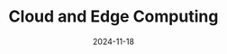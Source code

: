 ---
layout: post
title: Cloud and Edge Computing
date: 2024-11-18
categories: [INSA]
image: /assets/covers/energy.png
---